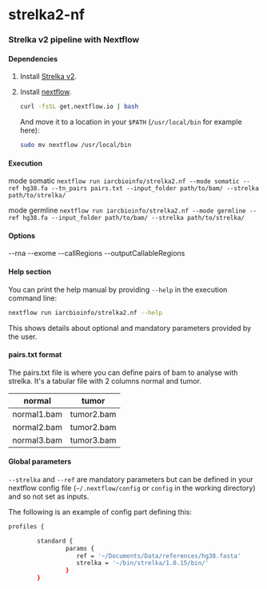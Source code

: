 # strelka2-nf
### Strelka v2 pipeline with Nextflow

#### Dependencies
1. Install [Strelka v2](https://github.com/Illumina/strelka).
2. Install [nextflow](http://www.nextflow.io/).

	```bash
	curl -fsSL get.nextflow.io | bash
	```
	And move it to a location in your `$PATH` (`/usr/local/bin` for example here):
	```bash
	sudo mv nextflow /usr/local/bin
	```

#### Execution

mode somatic
`nextflow run iarcbioinfo/strelka2.nf --mode somatic --ref hg38.fa --tn_pairs pairs.txt --input_folder path/to/bam/ --strelka path/to/strelka/`

mode germline
`nextflow run iarcbioinfo/strelka2.nf --mode germline --ref hg38.fa --input_folder path/to/bam/ --strelka path/to/strelka/`

#### Options
--rna
--exome
--callRegions
--outputCallableRegions

#### Help section
You can print the help manual by providing `--help` in the execution command line:
```bash
nextflow run iarcbioinfo/strelka2.nf --help
```
This shows details about optional and mandatory parameters provided by the user.  

#### pairs.txt format
The pairs.txt file is where you can define pairs of bam to analyse with strelka. It's a tabular file with 2 columns normal and tumor.

| normal | tumor |
| ----------- | ---------- |
| normal1.bam | tumor2.bam |
| normal2.bam | tumor2.bam |
| normal3.bam | tumor3.bam |

#### Global parameters
```--strelka``` and ```--ref``` are mandatory parameters but can be defined in your nextflow config file (```~/.nextflow/config``` or ```config``` in the working directory) and so not set as inputs.

The following is an example of config part defining this:
```bash
profiles {

        standard {
                params {
                   ref = '~/Documents/Data/references/hg38.fasta'
                   strelka = '~/bin/strelka/1.0.15/bin/'
                }
        }
```
